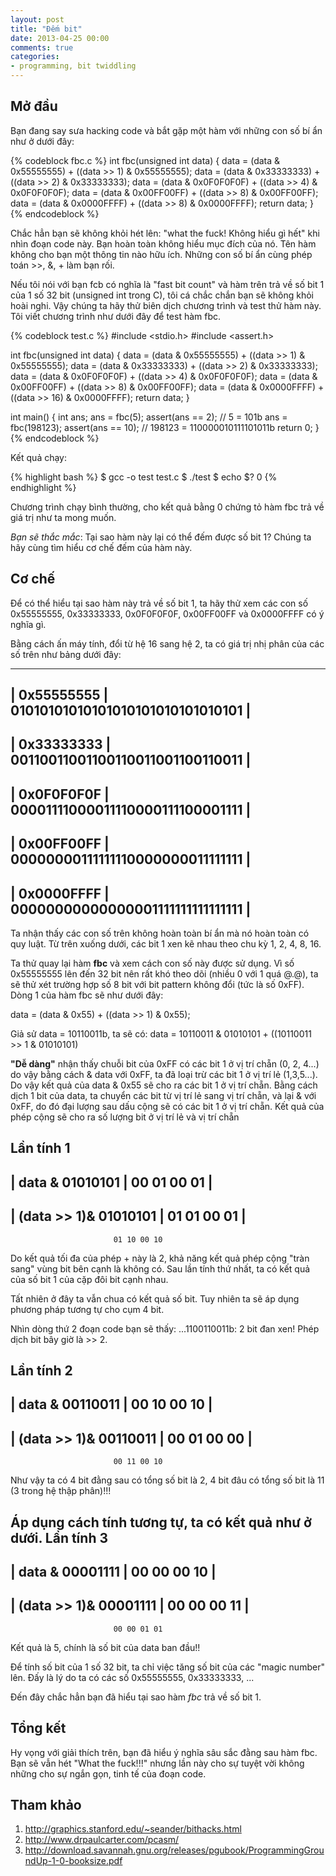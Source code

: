 ```yaml
---
layout: post
title: "Đếm bit"
date: 2013-04-25 00:00
comments: true
categories:
- programming, bit twiddling
---
```


## Mở đầu ##

Bạn đang say sưa hacking code và bắt gặp một hàm với những con số bí ẩn như ở dưới đây:

{% codeblock fbc.c %}
int fbc(unsigned int data)
{
        data = (data & 0x55555555) + ((data >> 1) & 0x55555555);
        data = (data & 0x33333333) + ((data >> 2) & 0x33333333);
        data = (data & 0x0F0F0F0F) + ((data >> 4) & 0x0F0F0F0F);
        data = (data & 0x00FF00FF) + ((data >> 8) & 0x00FF00FF);
        data = (data & 0x0000FFFF) + ((data >> 8) & 0x0000FFFF);
        return data;
}
{% endcodeblock %}

Chắc hẳn bạn sẽ không khỏi hét lên: "what the fuck! Không hiểu gì hết" khi nhìn đoạn code này. Bạn hoàn toàn không hiểu mục đích của nó. Tên hàm không cho bạn một thông tin nào hữu ích. Những con số bí ẩn cùng phép toán >>, &, + làm bạn rối. 

Nếu tôi nói với bạn fcb có nghĩa là "fast bit count" và hàm trên trả về số bit 1 của 1 số 32 bit (unsigned int trong C), tôi cá chắc chắn bạn sẽ không khỏi hoài nghi. Vậy chúng ta hãy thử  biên dịch chương trình và test thử hàm này. Tôi viết chương trình như dưới đây để test hàm fbc.

{% codeblock test.c %}
#include <stdio.h>
#include <assert.h>

int fbc(unsigned int data)
{
        data = (data & 0x55555555) + ((data >> 1) & 0x55555555);
        data = (data & 0x33333333) + ((data >> 2) & 0x33333333);
        data = (data & 0x0F0F0F0F) + ((data >> 4) & 0x0F0F0F0F);
        data = (data & 0x00FF00FF) + ((data >> 8) & 0x00FF00FF);
        data = (data & 0x0000FFFF) + ((data >> 16) & 0x0000FFFF);
        return data;
}

int main()
{
        int ans;
        ans = fbc(5);
        assert(ans == 2);  // 5 = 101b
        ans = fbc(198123);
        assert(ans == 10); // 198123 = 110000010111101011b
        return 0;
}
{% endcodeblock %}

Kết quả chạy: 

{% highlight bash %}
$ gcc -o test test.c
$ ./test
$ echo $?
0
{% endhighlight %}

Chương trình chạy bình thường, cho kết quả bằng 0 chứng tỏ hàm fbc trả về giá trị như ta mong muốn. 

*Bạn sẽ thắc mắc*: Tại sao hàm này lại có thể đếm được số bit 1? Chúng ta hãy cùng tìm hiểu cơ chế đếm của hàm này.

## Cơ chế  ##
Để có thể hiểu tại sao hàm này trả về số bit 1, ta hãy thử xem các con số 0x55555555, 0x33333333, 0x0F0F0F0F, 0x00FF00FF và 0x0000FFFF có ý nghĩa gì.

Bằng cách ấn máy tính, đổi từ hệ 16 sang hệ 2, ta có giá trị nhị phân của các số trên như bảng dưới đây:

-------------------------------------------------------
| 0x55555555    |  01010101010101010101010101010101   |
-------------------------------------------------------
| 0x33333333    |  00110011001100110011001100110011   |  
-------------------------------------------------------
| 0x0F0F0F0F    |  00001111000011110000111100001111   |
-------------------------------------------------------
| 0x00FF00FF    |  00000000111111110000000011111111   |
-------------------------------------------------------
| 0x0000FFFF    |  00000000000000001111111111111111   |
-------------------------------------------------------

Ta nhận thấy các con số trên không hoàn toàn bí ẩn mà nó hoàn toàn có quy luật. Từ trên xuống dưới, các bit 1 xen kẽ nhau theo chu kỳ 1, 2, 4, 8, 16. 

Ta thử quay lại hàm **fbc** và xem cách con số này được sử dụng. Vì số 0x55555555 lên đến 32 bit nên rất khó theo dõi (nhiều 0 với 1 quá @.@), ta sẽ thử xét trường hợp số 8 bit với bit pattern không đổi (tức là số  0xFF). Dòng 1 của hàm fbc sẽ như dưới đây:

data = (data & 0x55) + ((data >> 1) & 0x55);

Giả sử data = 10110011b, ta sẽ có:
data = 10110011 & 01010101 + ((10110011 >> 1 & 01010101)

**"Dễ dàng"** nhận thấy chuỗi bit của 0xFF có các bit 1 ở vị trí chẵn (0, 2, 4...) do vậy bằng cách & data với 0xFF, ta đã loại trừ các bit 1 ở vị trí lẻ (1,3,5...). Do vậy kết quả của data & 0x55 sẽ cho ra các bit 1 ở vị trí chẵn. Bằng cách dịch 1 bit của data, ta chuyển các bit từ vị trí lẻ sang vị trí chẵn, và lại & với 0xFF, do đó đại lượng sau dấu cộng sẽ có các bit 1 ở vị trí chẵn. Kết quả của phép cộng sẽ cho ra số lượng bit ở vị trí lẻ và vị trí chẵn

Lần tính 1
-----------------------------------------
|       data & 01010101  | 00 01 00 01  |
-----------------------------------------
| (data >> 1)& 01010101  | 01 01 00 01  |
-----------------------------------------
                           01 10 00 10

Do kết quả tối đa của phép + này là 2, khả năng kết quả phép cộng "tràn sang" vùng bit bên cạnh là không có. Sau lần tính thứ nhất, ta có kết quả của số bit 1 của cặp đôi bit cạnh nhau. 

Tất nhiên ở đây ta vẫn chua có kết quả số bit. Tuy nhiên ta sẽ áp dụng phương pháp tương tự cho cụm 4 bit. 

 
Nhìn dòng thứ 2 đoạn code bạn sẽ thấy: ...1100110011b: 2 bit đan xen! Phép dịch bit bây giờ là >> 2. 

Lần tính 2
-----------------------------------------
|       data & 00110011  | 00 10 00 10  |
-----------------------------------------
| (data >> 1)& 00110011  | 00 01 00 00  |
-----------------------------------------
                           00 11 00 10

Như vậy ta có 4 bit đằng sau có tổng số bit là 2, 4 bit đâu có tổng số bit là 11 (3 trong hệ thập phân)!!!

Áp dụng cách tính tương tự, ta có kết quả như ở dưới.
Lần tính 3
-----------------------------------------
|       data & 00001111  | 00 00 00 10  |
-----------------------------------------
| (data >> 1)& 00001111  | 00 00 00 11  |
-----------------------------------------
                           00 00 01 01

Kết quả là 5, chính là số bit của data ban đầu!!

Để tính số bit của 1 số 32 bit, ta chỉ việc tăng số bit của các "magic number" lên. Đấy là lý do ta có các số 0x55555555, 0x33333333, ...

Đến đây chắc hẳn bạn đã hiểu tại sao hàm *fbc* trả về số bit 1.

## Tổng kết ##
Hy vọng với giải thích trên, bạn đã hiểu ý nghĩa sâu sắc đằng sau hàm fbc. Bạn sẽ vẫn hét "What the fuck!!!" nhưng lần này cho sự tuyệt vời không những cho sự ngắn gọn, tinh tế của đoạn code.

## Tham khảo ##
1. http://graphics.stanford.edu/~seander/bithacks.html
2. http://www.drpaulcarter.com/pcasm/
3. http://download.savannah.gnu.org/releases/pgubook/ProgrammingGroundUp-1-0-booksize.pdf
